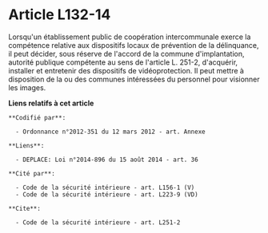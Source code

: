 # Article L132-14

Lorsqu'un établissement public de coopération intercommunale exerce la compétence relative aux dispositifs locaux de
prévention de la délinquance, il peut décider, sous réserve de l'accord de la commune d'implantation, autorité publique
compétente au sens de l'article L. 251-2, d'acquérir, installer et entretenir des dispositifs de vidéoprotection. Il peut
mettre à disposition de la ou des communes intéressées du personnel pour visionner les images.

**Liens relatifs à cet article**

	**Codifié par**:

	  - Ordonnance n°2012-351 du 12 mars 2012 - art. Annexe

	**Liens**:

	  - DEPLACE: Loi n°2014-896 du 15 août 2014 - art. 36

	**Cité par**:

	  - Code de la sécurité intérieure - art. L156-1 (V)
	  - Code de la sécurité intérieure - art. L223-9 (VD)

	**Cite**:

	  - Code de la sécurité intérieure - art. L251-2
